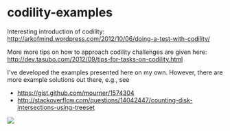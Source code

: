 codility-examples
=================

Interesting introduction of codility: http://arkofmind.wordpress.com/2012/10/06/doing-a-test-with-codility/

More more tips on how to approach codility challenges are given here: http://dev.tasubo.com/2012/09/tips-for-tasks-on-codility.html

I've developed the examples presented here on my own. However, there are more example solutions out there, e.g., see
 * https://gist.github.com/mourner/1574304
 * http://stackoverflow.com/questions/14042447/counting-disk-intersections-using-treeset

<img src="http://nojsstats.appspot.com/UA-41856934-1/github.com" />
